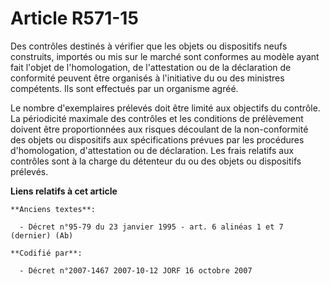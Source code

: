 # Article R571-15

Des contrôles destinés à vérifier que les objets ou dispositifs neufs construits, importés ou mis sur le marché sont
conformes au modèle ayant fait l'objet de l'homologation, de l'attestation ou de la déclaration de conformité peuvent être
organisés à l'initiative du ou des ministres compétents. Ils sont effectués par un organisme agréé.

Le nombre d'exemplaires prélevés doit être limité aux objectifs du contrôle. La périodicité maximale des contrôles et les
conditions de prélèvement doivent être proportionnées aux risques découlant de la non-conformité des objets ou dispositifs
aux spécifications prévues par les procédures d'homologation, d'attestation ou de déclaration. Les frais relatifs aux
contrôles sont à la charge du détenteur du ou des objets ou dispositifs prélevés.

**Liens relatifs à cet article**

	**Anciens textes**:

	  - Décret n°95-79 du 23 janvier 1995 - art. 6 alinéas 1 et 7 (dernier) (Ab)

	**Codifié par**:

	  - Décret n°2007-1467 2007-10-12 JORF 16 octobre 2007
